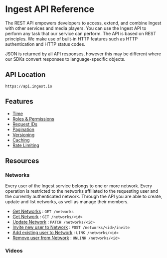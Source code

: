 # Ingest API Reference

The REST API empowers developers to access, extend, and combine Ingest with other services and media players. You can use the Ingest API to perform any task that our service can perform. The API is based on REST principles. We make use of built-in HTTP features such as HTTP authentication and HTTP status codes.

JSON is returned by all API responses, however this may be different where our SDKs convert responses to language-specific objects.

## API Location

`https://api.ingest.io`

## Features
* [Time](time.md)
* [Roles & Permissions](roles-and-permissions.md)
* [Request IDs](request-ids.md)
* [Pagination](pagination.md)
* [Versioning](versioning.md)
* [Caching](caching.md)
* [Rate Limiting](rate-limiting.md)

## Resources

### Networks

Every user of the Ingest service belongs to one or more network. Every operation is restricted to the networks affiliated to the requesting user and the currently authenticated network. Through the API you are able to create, update and list networks, as well as manage their members.

* [Get Networks](networks/get.md) : `GET /networks`
* [Get Network](networks/get-single.md) : `GET /networks/<id>`
* [Update Network](networks/update.md) : `PATCH /networks/<id>`
* [Invite new user to Network](networks/user-invite.md) : `POST /networks/<id>/invite`
* [Add existing user to Network](networks/user-add.md) : `LINK /networks/<id>`
* [Remove user from Network](networks/user-remove.md) : `UNLINK /networks/<id>`

### Videos
